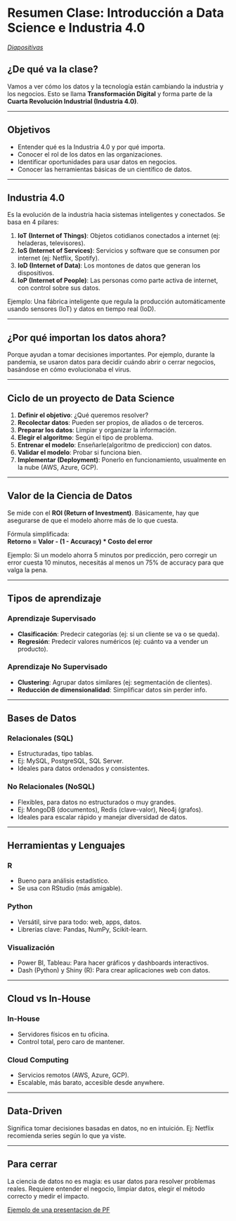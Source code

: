 # Resumen Clase: Introducción a Data Science e Industria 4.0

*[Diapositivas](https://docs.google.com/presentation/d/1VLGcHEcxi61Trkpf5HdA2szolvBe2DFZ/edit?slide=id.p102#slide=id.p1)*

## ¿De qué va la clase?

Vamos a ver cómo los datos y la tecnología están cambiando la industria y los negocios. Esto se llama **Transformación Digital** y forma parte de la **Cuarta Revolución Industrial (Industria 4.0)**.

---

## Objetivos

- Entender qué es la Industria 4.0 y por qué importa.
- Conocer el rol de los datos en las organizaciones.
- Identificar oportunidades para usar datos en negocios.
- Conocer las herramientas básicas de un científico de datos.

---

## Industria 4.0

Es la evolución de la industria hacia sistemas inteligentes y conectados. Se basa en 4 pilares:

1. **IoT (Internet of Things)**: Objetos cotidianos conectados a internet (ej: heladeras, televisores).
2. **IoS (Internet of Services)**: Servicios y software que se consumen por internet (ej: Netflix, Spotify).
3. **IoD (Internet of Data)**: Los montones de datos que generan los dispositivos.
4. **IoP (Internet of People)**: Las personas como parte activa de internet, con control sobre sus datos.

Ejemplo: Una fábrica inteligente que regula la producción automáticamente usando sensores (IoT) y datos en tiempo real (IoD).

---

## ¿Por qué importan los datos ahora?

Porque ayudan a tomar decisiones importantes. Por ejemplo, durante la pandemia, se usaron datos para decidir cuándo abrir o cerrar negocios, basándose en cómo evolucionaba el virus.

---

## Ciclo de un proyecto de Data Science

1. **Definir el objetivo**: ¿Qué queremos resolver?
2. **Recolectar datos**: Pueden ser propios, de aliados o de terceros.
3. **Preparar los datos**: Limpiar y organizar la información.
4. **Elegir el algoritmo**: Según el tipo de problema.
5. **Entrenar el modelo**: Enseñarle(algoritmo de prediccion) con datos.
6. **Validar el modelo**: Probar si funciona bien.
7. **Implementar (Deployment)**: Ponerlo en funcionamiento, usualmente en la nube (AWS, Azure, GCP).

---

## Valor de la Ciencia de Datos

Se mide con el **ROI (Return of Investment)**. Básicamente, hay que asegurarse de que el modelo ahorre más de lo que cuesta.

Fórmula simplificada:  
**Retorno = Valor - (1 - Accuracy) * Costo del error**

Ejemplo: Si un modelo ahorra 5 minutos por predicción, pero corregir un error cuesta 10 minutos, necesitás al menos un 75% de accuracy para que valga la pena.

---

## Tipos de aprendizaje

### Aprendizaje Supervisado
- **Clasificación**: Predecir categorías (ej: si un cliente se va o se queda).
- **Regresión**: Predecir valores numéricos (ej: cuánto va a vender un producto).

### Aprendizaje No Supervisado
- **Clustering**: Agrupar datos similares (ej: segmentación de clientes).
- **Reducción de dimensionalidad**: Simplificar datos sin perder info.

---

## Bases de Datos

### Relacionales (SQL)
- Estructuradas, tipo tablas.
- Ej: MySQL, PostgreSQL, SQL Server.
- Ideales para datos ordenados y consistentes.

### No Relacionales (NoSQL)
- Flexibles, para datos no estructurados o muy grandes.
- Ej: MongoDB (documentos), Redis (clave-valor), Neo4j (grafos).
- Ideales para escalar rápido y manejar diversidad de datos.

---

## Herramientas y Lenguajes

### R
- Bueno para análisis estadístico.
- Se usa con RStudio (más amigable).

### Python
- Versátil, sirve para todo: web, apps, datos.
- Librerías clave: Pandas, NumPy, Scikit-learn.

### Visualización
- Power BI, Tableau: Para hacer gráficos y dashboards interactivos.
- Dash (Python) y Shiny (R): Para crear aplicaciones web con datos.

---

## Cloud vs In-House

### In-House
- Servidores físicos en tu oficina.
- Control total, pero caro de mantener.

### Cloud Computing
- Servicios remotos (AWS, Azure, GCP).
- Escalable, más barato, accesible desde anywhere.

---

## Data-Driven

Significa tomar decisiones basadas en datos, no en intuición. Ej: Netflix recomienda series según lo que ya viste.

---

## Para cerrar

La ciencia de datos no es magia: es usar datos para resolver problemas reales. Requiere entender el negocio, limpiar datos, elegir el método correcto y medir el impacto.

[Ejemplo de una presentacion de PF](https://docs.google.com/presentation/d/1eVsUn0DLOZaLVnQAp9uU4IKRBwK70msb/edit?usp=sharing&ouid=117801297684850401127&rtpof=true&sd=true)
